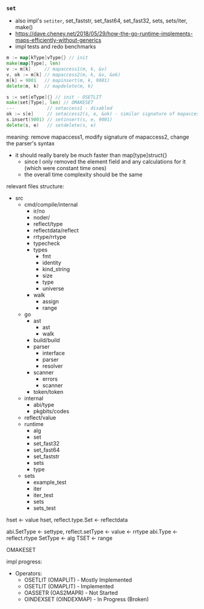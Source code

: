 
### `set`
- also impl's `setiter`, set_faststr, set_fast64, set_fast32, sets, sets/iter, make()
- https://dave.cheney.net/2018/05/29/how-the-go-runtime-implements-maps-efficiently-without-generics
- impl tests and redo benchmarks
```go
m := map[kType]vType{} // init
make(map[Type], len)
v := m[k]     // mapaccess1(m, k, &v)
v, ok := m[k] // mapaccess2(m, k, &v, &ok)
m[k] = 9001   // mapinsert(m, k, 9001)
delete(m, k)  // mapdelete(m, k)

s := set[eType]{} // init - OSETLIT
make(set[Type], len) // OMAKESET
---            // setaccess1 - disabled
ok := s[e]     // setaccess2(s, e, &ok) - similar signature of mapaccess1 - OINDEXSET
s.insert(9001) // setinsert(s, e, 9001)
delete(s, e)   // setdelete(s, e)

```
meaning:
remove mapaccess1,
modify signature of mapaccess2,
change the parser's syntax

- it should really barely be much faster than map[type]struct{}
    - since I only removed the element field and any calculations for it (which were constant time ones)
    - the overall time complexity should be the same

relevant files structure:
- src
  - cmd/compile/internal
    - ir/no
    - noder/
    - reflect/type
    - reflectdata/reflect
    - rrtype/rrtype
    - typecheck
    - types
      - fmt
      - identity
      - kind_string
      - size
      - type
      - universe
    - walk
      - assign
      - range
  - go
    - ast
      - ast
      - walk
    - build/build
    - parser
      - interface
      - parser
      - resolver
    - scanner
      - errors
      - scanner
    - token/token
  - internal
    - abi/type
    - pkgbits/codes
  - reflect/value
  - runtime
    - alg 
    - set
    - set_fast32
    - set_fast64
    - set_faststr
    - sets
    - type
  - sets
    - example_test
    - iter
    - iter_test
    - sets
    - sets_test

hset <- value
hset, reflect.type.Set <- reflectdata

abi.SetType <- settype, reflect.setType <- value <- rrtype
abi.Type <- reflect.rtype
SetType <- alg
TSET <- range

OMAKESET

impl progress:
- Operators:
   - OSETLIT (OMAPLIT) - Mostly Implemented
   - OSETLIT (OMAPLIT) - Implemented
   - OASSETR (OAS2MAPR) - Not Started
   - OINDEXSET (OINDEXMAP) - In Progress (Broken)


